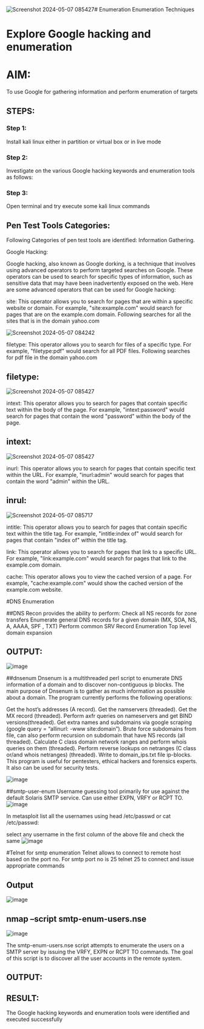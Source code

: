 ![Screenshot 2024-05-07 085427](https://github.com/kavisree86/Enumeration/assets/145759687/696968a4-563a-4437-8994-b4b749e3868d)# Enumeration
Enumeration Techniques

# Explore Google hacking and enumeration 

# AIM:

To use Google for gathering information and perform enumeration of targets

## STEPS:

### Step 1:

Install kali linux either in partition or virtual box or in live mode

### Step 2:

Investigate on the various Google hacking keywords and enumeration tools as follows:


### Step 3:
Open terminal and try execute some kali linux commands

## Pen Test Tools Categories:  

Following Categories of pen test tools are identified:
Information Gathering.

Google Hacking:

Google hacking, also known as Google dorking, is a technique that involves using advanced operators to perform targeted searches on Google. These operators can be used to search for specific types of information, such as sensitive data that may have been inadvertently exposed on the web. Here are some advanced operators that can be used for Google hacking:

site: This operator allows you to search for pages that are within a specific website or domain. For example, "site:example.com" would search for pages that are on the example.com domain.
Following searches for all the sites that is in the domain yahoo.com

![Screenshot 2024-05-07 084242](https://github.com/kavisree86/Enumeration/assets/145759687/209308b8-1716-4630-a20f-b12c70748e75)



filetype: This operator allows you to search for files of a specific type. For example, "filetype:pdf" would search for all PDF files.
Following searches for pdf file in the domain yahoo.com
## filetype:
![Screenshot 2024-05-07 085427](https://github.com/kavisree86/Enumeration/assets/145759687/69de6f3c-eb40-47c8-9e64-788d3ea13d1c)



intext: This operator allows you to search for pages that contain specific text within the body of the page. For example, "intext:password" would search for pages that contain the word "password" within the body of the page.
## intext:
![Screenshot 2024-05-07 085427](https://github.com/kavisree86/Enumeration/assets/145759687/618b343c-3d99-4ebd-91ec-133ab7f46d44)



inurl: This operator allows you to search for pages that contain specific text within the URL. For example, "inurl:admin" would search for pages that contain the word "admin" within the URL.

## inrul:
![Screenshot 2024-05-07 085717](https://github.com/kavisree86/Enumeration/assets/145759687/15a316a7-f030-42b7-be2a-07be3b6f98de)


intitle: This operator allows you to search for pages that contain specific text within the title tag. For example, "intitle:index of" would search for pages that contain "index of" within the title tag.


link: This operator allows you to search for pages that link to a specific URL. For example, "link:example.com" would search for pages that link to the example.com domain.

cache: This operator allows you to view the cached version of a page. For example, "cache:example.com" would show the cached version of the example.com website.

 
#DNS Enumeration


##DNS Recon
provides the ability to perform:
Check all NS records for zone transfers
Enumerate general DNS records for a given domain (MX, SOA, NS, A, AAAA, SPF , TXT)
Perform common SRV Record Enumeration
Top level domain expansion
## OUTPUT:
![image](https://github.com/kavisree86/Enumeration/assets/145759687/60bf4d4e-dd48-4af6-8e57-531e26deb990)








##dnsenum
Dnsenum is a multithreaded perl script to enumerate DNS information of a domain and to discover non-contiguous ip blocks. The main purpose of Dnsenum is to gather as much information as possible about a domain. The program currently performs the following operations:

Get the host’s addresses (A record).
Get the namservers (threaded).
Get the MX record (threaded).
Perform axfr queries on nameservers and get BIND versions(threaded).
Get extra names and subdomains via google scraping (google query = “allinurl: -www site:domain”).
Brute force subdomains from file, can also perform recursion on subdomain that have NS records (all threaded).
Calculate C class domain network ranges and perform whois queries on them (threaded).
Perform reverse lookups on netranges (C class or/and whois netranges) (threaded).
Write to domain_ips.txt file ip-blocks.
This program is useful for pentesters, ethical hackers and forensics experts. It also can be used for security tests.

![image](https://github.com/kavisree86/Enumeration/assets/145759687/ed40ceda-60e7-4da1-9dae-ca35c21529fc)


##smtp-user-enum
Username guessing tool primarily for use against the default Solaris SMTP service. Can use either EXPN, VRFY or RCPT TO.
![image](https://github.com/kavisree86/Enumeration/assets/145759687/d9691427-6972-4c25-bbf0-970e6380ec79)


In metasploit list all the usernames using head /etc/passwd or cat /etc/passwd:

select any username in the first column of the above file and check the same
![image](https://github.com/kavisree86/Enumeration/assets/145759687/35b4120d-3d02-49e1-a254-22581f289ef4)


#Telnet for smtp enumeration
Telnet allows to connect to remote host based on the port no. For smtp port no is 25
telnet <host address> 25 to connect
and issue appropriate commands
  
 ## Output
 ![image](https://github.com/kavisree86/Enumeration/assets/145759687/16f4df7e-9028-43d2-9f4f-b4242013d072)

  
  

## nmap –script smtp-enum-users.nse <hostname>
![image](https://github.com/kavisree86/Enumeration/assets/145759687/c0fdb08f-7cb5-4254-8c49-b2e15a728daa)


The smtp-enum-users.nse script attempts to enumerate the users on a SMTP server by issuing the VRFY, EXPN or RCPT TO commands. The goal of this script is to discover all the user accounts in the remote system.


## OUTPUT:


## RESULT:
The Google hacking keywords and enumeration tools were identified and executed successfully

